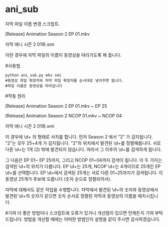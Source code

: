 # ani_sub
자막 파일 이름 변경 스크립트.

[Release] Animation Season 2 EP 01.mkv

자막 애니 시즌 2 01화.smi

이런 경우에 자막 파일의 이름이 동영상을 따라가도록 해 줍니다.

#사용법
~~~~~~~~{.sh}
python ani_sub.py mkv smi
#동영상 파일 확장자와 자막 파일 확장자를 순서대로 넣어주면 됩니다.
#파일 이름은 동영상을 따라갑니다
~~~~~~~~

#작동 원리

[Release] Animation Season 2 EP 01.mkv ~ EP 25

[Release] Animation Season 2 NCOP 01.mkv ~ NCOP 04

자막 애니 시즌 2 01화.smi

이 경우에 \d+ 의 형태로 서치를 합니다.
먼저 Season 2 에서 "2" 가 감지됩니다.
"2"는 모두 25+4개 가 감지됩니다.
"2"의 위치에서 발견된 \d+를 정렬해봅니다.
서로 다른 \d+는 1개 (2) 밖에 발견되지 않습니다.
따라서 그 이후의 \d+를 검색하게 됩니다.

그 다음은 EP 01~ EP 25까지, 그리고 NCOP 01~04까지 검색이 됩니다.
이 두 가지는 검색된 \d+의 위치가 다릅니다.
EP \d+는 25개, NCOP \d+는 4개이므로 25개인 EP \d+를 선택합니다.
EP \d+에서 검색된 25개는 서로 다른 01~25까지가 검색됩니다.
이 동영상 25개가 후보에 오릅니다 (숫자 순으로 정렬되어서).

자막에 대해서도 같은 작업을 수행합니다.
자막에서 발견된 \d+의 숫자와 동영상에서 발견된 \d+의 숫자가 같으면
숫자 순서로 정렬된 자막과 동영상의 이름을 매치시킵니다.

#기여
더 좋은 방법이나 스크립트에 오류가 있거나 개선점이 있으면 언제든지 기여 부탁드립니다.
방법을 개선할 때에는 어떠한 방법인지 설명을 같이 주시면 감사하겠습니다.

